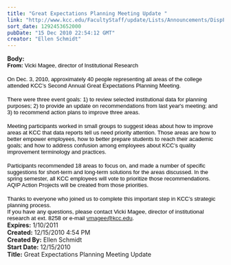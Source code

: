 ```yaml
---
title: "Great Expectations Planning Meeting Update "
link: "http://www.kcc.edu/FacultyStaff/update/Lists/Announcements/DispForm.aspx?ID=50"
sort_date: 1292453652000
pubDate: "15 Dec 2010 22:54:12 GMT"
creator: "Ellen Schmidt"
---
```


<div><b>Body:</b> <div class=ExternalClass4727A2BE37FC4C0781E5037A632776C0><div>
<p class=MsoNormal style="margin:0in 0in 0pt"><span style="color:black"><font size=2><font face=Arial><strong>From: </strong>Vicki Magee, director of Institutional Research</font></font></span></p>
<p class=MsoNormal style="margin:0in 0in 0pt"><span style="color:black"><font face=Arial size=2></font></span> </p>
<p class=MsoNormal style="margin:0in 0in 0pt"><span style="color:black"><font face=Arial size=2>On Dec. 3, 2010, approximately 40 people representing all areas of the college attended KCC’s Second Annual Great Expectations Planning Meeting. </font></span></p>
<p class=MsoNormal style="margin:0in 0in 0pt"><span style="color:black"><font face=Arial size=2></font></span> </p>
<p class=MsoNormal style="margin:0in 0in 0pt"><span style="color:black"><font face=Arial size=2>There were three event goals: 1) to review selected institutional data for planning purposes; 2) to provide an update on recommendations from last year's meeting; and 3) to recommend action plans to improve three areas.</font></span></p>
<p class=MsoNormal style="margin:0in 0in 0pt"><span style="color:black"><font face=Arial size=2></font></span> </p>
<p class=MsoNormal style="margin:0in 0in 0pt"><span style="color:black"><font face=Arial size=2>Meeting participants worked in small groups to suggest ideas about how to improve areas at KCC that data reports tell us need priority attention. Those areas are how to better empower employees, how to better prepare students to reach their academic goals; and how to address confusion among employees about KCC’s quality improvement terminology and practices. </font></span></p>
<p class=MsoNormal style="margin:0in 0in 0pt"><span style="color:black"><font face=Arial size=2></font></span> </p>
<p class=MsoNormal style="margin:0in 0in 0pt"><span style="color:black"><font face=Arial size=2>Participants recommended 18 areas to focus on, and made a number of specific suggestions for short-term and long-term solutions for the areas discussed. In the spring semester, all KCC employees will vote to prioritize those recommendations. AQIP Action Projects will be created from those priorities.</font></span></p>
<p class=MsoNormal style="margin:0in 0in 0pt"><span style="color:black"><font face=Arial size=2></font></span> </p>
<p class=MsoNormal style="margin:0in 0in 0pt"><span style="color:black"><font face=Arial size=2>Thanks to everyone who joined us to complete this important step in KCC’s strategic planning process.<br></font></span></p><span style="color:black"><font face=Arial size=2>
<p class=MsoNormal style="margin:0in 0in 0pt"><span style="font-size:10pt;color:black;font-family:'Arial','sans-serif'">If you have any questions, please contact Vicki Magee, director of institutional research at ext. 8258 or e-mail <a href="mailto:vmagee@kcc.edu">vmagee@kcc.edu</a>.</span></p></font></span></div></div></div>
<div><b>Expires:</b> 1/10/2011</div>
<div><b>Created:</b> 12/15/2010 4:54 PM</div>
<div><b>Created By:</b> Ellen Schmidt</div>
<div><b>Start Date:</b> 12/15/2010</div>
<div><b>Title:</b> Great Expectations Planning Meeting Update </div>
